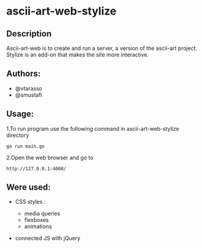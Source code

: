# ascii-art-web-stylize
## Description
Ascii-art-web is to create and run a server, a version of the ascii-art project. Stylize is an add-on that makes the site more interactive.
## Authors:
- @vtarasso
- @smustafi

## Usage:

1.To run program use the following command in ascii-art-web-stylize directory

    go run main.go

2.Open the web browser and go to

    http://127.0.0.1:4000/



## Were used:

- CSS styles :
  - media queries
  - flexboxes
  - animations

- connected JS with jQuery